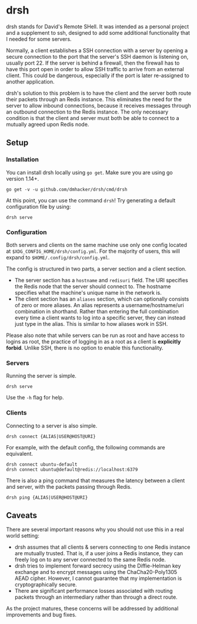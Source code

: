 # drsh

drsh stands for David's Remote SHell. It was intended as a personal project
and a supplement to ssh, designed to add some additional functionality that
I needed for some servers.

Normally, a client establishes a SSH connection with a server by opening a 
secure connection to the port that the server's SSH daemon is listening on, 
usually port 22. If the server is behind a firewall, then the firewall
has to have this port open in order to allow SSH traffic to arrive from
an external client. This could be dangerous, especially if the port is later
re-assigned to another application.

drsh's solution to this problem is to have the client and the server both
route their packets through an Redis instance. This eliminates the need 
for the server to allow inbound connections, because it receives messages 
through an outbound connection to the Redis instance. The only necessary 
condition is that the client and  server must both be able to connect 
to a mutually agreed upon Redis node.

## Setup

### Installation

You can install drsh locally using `go get`. 
Make sure you are using go version 1.14+.

```
go get -v -u github.com/dmhacker/drsh/cmd/drsh
```

At this point, you can use the command `drsh`! Try generating a 
default configuration file by using:

```
drsh serve
```

### Configuration

Both servers and clients on the same machine use only one config located
at `$XDG_CONFIG_HOME/drsh/config.yml`. For the majority of users, this
will expand to `$HOME/.config/drsh/config.yml`.

The config is structured in two parts, a server section and a client section.

* The server section has a `hostname` and `redisuri` field. The URI specifies
the Redis node that the server should connect to. The hostname specifies what
the machine's unique name in the network is.
* The client section has an `aliases` section, which can optionally consists of
zero or more aliases. An alias represents a username/hostname/uri combination
in shorthand. Rather than entering the full combination every time a client
wants to log into a specific server, they can instead just type in the alias.
This is similar to how aliases work in SSH.

Please also note that while servers can be run as root and have access to
logins as root, the practice of logging in as a root as a client is **explicitly
forbid**. Unlike SSH, there is no option to enable this functionality.

### Servers

Running the server is simple.

```
drsh serve
```

Use the `-h` flag for help.

### Clients

Connecting to a server is also simple.

```
drsh connect {ALIAS|USER@HOST@URI}
```

For example, with the default config, the following commands are equivalent.

```
drsh connect ubuntu-default
drsh connect ubuntu@default@redis://localhost:6379
```

There is also a ping command that measures the latency between a client and
server, with the packets passing through Redis.

```
drsh ping {ALIAS|USER@HOST@URI}
```

## Caveats

There are several important reasons why you should not use this in a real 
world setting:
* drsh assumes that all clients & servers connecting to one Redis instance are
mutually trusted. That is, if a user joins a Redis instance, they can freely log on
to any server connected to the same Redis node.
* drsh tries to implement forward secrecy using the Diffie-Helman key exchange
and to encrypt messages using the ChaCha20-Poly1305 AEAD cipher. However, I cannot
guarantee that my implementation is cryptographically secure.
* There are significant performance losses associated with routing packets
through an intermediary rather than through a direct route.

As the project matures, these concerns will be addressed by
additional improvements and bug fixes.
